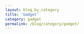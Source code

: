 ```yaml
---
layout: blog_by_category
title: 'Gadget'
category: gadget
permalink: /blog/category/gadget/
---
```

